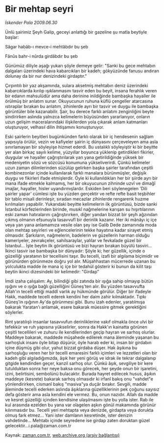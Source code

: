 # Bir mehtap seyri

*İskender Pala 2009.06.30*

<tr><td class="metin" colspan="2" style="padding-top: 20px; padding-left: 5px; padding-right: 10px;">Ünlü şairimiz Şeyh Galip, geceyi anlattığı bir gazeline şu matla beytiyle başlar:</td></tr><tr><td class="metin" colspan="2" style="padding-top: 20px; padding-left: 5px; padding-right: 10px;"><p>Sâgar habâb-ı mevce-i mehtâbdır bu şeb
<p>Fânûs bahr-i nûrda girdâbdır bu şeb
<p>Günümüz diliyle aşağı yukarı şöyle demeye gelir: "Sanki bu gece mehtabın dalgaları üzerindeki hava kabarcıkları bir kadeh; gökyüzünde fanusu andıran dolunay da bir nur denizindeki girdaptır."
<p>Çırpıntılı bir yaz akşamında, sulara aksetmiş mehtabın deniz üzerindeki kabarcıklarda kırılıp ışıklanmasını tasvir eden bu beyit, insana ferahlık veren bir edanın mahsulüdür ama daha derinine inildiğinde bambaşka hayaller ile örülmüş bir anlatım sunar. Okuyucunun ruhuna küflü çengeller atarcasına ıstıraplar bırakan bu anlatım, zihinlerde ayrı bir tasvir ve duygu ile bambaşka görüntüler bile kazanabilir. Şair, bu derece farklı anlatım zenginliğini beyte sindirirken aslında yalnızca kelimelerin büyüsünden yararlanıyor, onların uzun gelişim maceralarındaki ilişkilerden yola çıkarak anlam katmanları oluşturuyor, velhasıl dilin ihtişamını konuşturuyor.
<p>Eski şairlerin beyitleri bugünkünden farklı olarak bir iç hendesenin sağlam yapısıyla örülür, vezin ve kafiyeler şairin iç dünyasını çerçeveleyen ama asla sınırlamayan bir söyleyişe hizmet ederdi. Bu ustalıklı söyleyiştir ki bir beyitte yer alan birkaç sayılı kelime, yüzyıllar boyunca yüklenip getirdikleri fikirler, duygular ve hayaller çağrıştırılarak yan yana getirildiğinde yüksek bir medeniyetin sözü ve sözcüsü konumuna yükseliverirdi. Çünkü kelimeler uzun zaman dilimlerinden süzülüp gelirken başka şairler tarafından çeşitli kombinezonlar içinde kullanılarak farklı manalara bürünmüşler, değişik duygu ve fikirleri ifade etmişlerdir. Öyle ki kullanıldıkları her bir şiirde ayrı bir mana ifade etmekle kalmamış, her bir okuyucunun zihninde uzvî ve dimağî imajlar, hayaller, hisler uyandırmışlardır. Eskiden beri söylenegelen 'Dili şairler yapar' cümlesi işte bu yüzden gerçektir ve refte refte basit teşbihler bir tablo misali derinleşir, sıradan mecazlar zihinlerde rengarenk huzme kırılmaları yapabilir. Yukarıdaki beyitte kelimelerin ilk görüntüsü, bizde sanki İstanbul körfezlerinden birinde, musıkî nağmelerine karışan su hışırtılarının eski zaman hatıralarını çağrıştırırken, diğer yandan bizzat bir şeyh ağzından çıkmış olmanın efsunuyla tasavvufî bir derinlik kazanır. Her iki mânâyı iç içe veya yan yana anlamamıza vesile olan şey ise Galib Dede zamanında moda olan mehtap seyirleri ve eğlencelerinin tekke hayatına kadar sirayet etmiş olmasıdır. Şarkıların, nağmelerin, badelerin ve güzellerin harman olduğu kameriyeler, zevrakçeler, sahilsaraylar, yalılar ve fevkalade güzel bir İstanbul... İşte beytin ilk görüntüsü ve bizi hayran bırakan büyülü tasviri... İkinci tasvir ise bambaşka bir dünyadır: Şöyle ki; her güzellik, içinde o güzelliği yaratanın bir tecellisini taşır. Bu tecelli, izafi bir algılama biçimidir ve görünürden görünmeze doğru yol alır. Müşahhastan mücerrede uzanan bu yolculukta madde ile mana iç içe bir tedahül gösterir ki bunun da kilit taşı beytin ikinci dizesindeki bir kelimedir: "Girdap"
<p>İmdi izaha çalışalım: Ay, bilindiği gibi zatında bir ışığa sahip olmayıp bütün ışığını ve o ışığa bağlı güzelliğini Güneş'ten alır. Bu yüzden tasavvufta Allah'ın tecelli ettiği maddî varlık ay hükmünde görülür. Diğer bir ifadeyle Hakk, maddede tecelli ederek kendini her daim zahir kılmaktadır. Tıpkı Güneş'in ışığının Ay'da görünmesi gibi. Bunu izah edenler, yaratılmışa bakarak Yaratan'ı anlamak, esere bakarak müessire gitmek gerektiğini söylerler.
<p>Rint yaratılışlı insanlar tasavvufun derinliklerine vakıf olmakla önce ulvi bir tefekkür ve ruh yapısına yükselirler, sonra da Hakk'ın kainatta görünen çeşitli tecellileri ve zuhuru ile kendilerinden geçip hayran ve sarhoş olurlar. Maddeye bakarak, maddede müşahede edilerek mana âleminde yaşanan bu sarhoşluk insanı öyle bitap düşürür, öyle harab eder ki, insan bir girdabın içine düşmüş gibi olur, yahut bizzat girdaba düşer. Hak âşıkına bu sarhoşluğu veren her bir tecelli emaresini farklı içimleri ve lezzetleri olan bir kadeh gibi algıladığımızda, âşık her yeni görüş ve idrak ile tekrar dalgalanıp gitgide kendinden geçer, kanzil sarhoş olur. Çünkü âşık, sevgiliye bir kere tutulduktan sonra her neye baksa onu görecek, her şeyde onun bir işaretini, izini, belirtisini, sembolünü bulacaktır. Burada hayret edilecek husus, âşıkın maddeye (kesrete) bakarak sarhoş olmasıdır ki irfanî bakış onu "vahdet"e yönlendirirken, cismanî bakış "masiva"ya duçâr bırakır. Sevgili, madde âleminde tecelli ederken aslında âşıklarına güzelliklerinin pek çoğunu sayısız defa gösterir ama asla kendini ele vermez. Bu, onun nazıdır. Allah da madde ve kesret güzelliği içinden kendisine ulaşılmasını işte bu yolla ister. Rab ile kul arasında ezelden bu yana var olagelen aşkın gönül makamında görünür kılınmasıdır bu. Tecelli yeri mehtapta veya denizde, girdapta veya dorukta olmuş fark etmez... Yani ister damlanın kesretinde, ister denizin vahdetinde... Mehtabı içinde seyredene ise girdap zaten doruktan güzel gelecektir...i.pala@zaman.com.tr <br/></p></p></p></p></p></p></p></td></tr>

Kaynak: [zaman.com.tr](http://zaman.com.tr/yazar.do?yazino=864338), [web.archive.org (arşiv bağlantısı)](http://web.archive.org/web/20090830070616/http://www.zaman.com.tr:80/yazar.do?yazino=864338)
